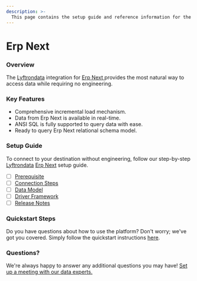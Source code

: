```yaml
---
description: >-
  This page contains the setup guide and reference information for the Erp Next source connector.
---
```


# Erp Next

### Overview

The [Lyftrondata](https://www.lyftrondata.com/) integration for [Erp Next](https://www.lyftrondata.com/integration/erp-next/)[ ](https://www.lyftrondata.com/integration/erp-next/)provides the most natural way to access data while requiring no engineering.

### Key Features

* Comprehensive incremental load mechanism.
* Data from Erp Next is available in real-time.&#x20;
* ANSI SQL is fully supported to query data with ease.
* Ready to query Erp Next relational schema model.

### Setup Guide

To connect to your destination without engineering, follow our step-by-step [Lyftrondata](https://www.lyftrondata.com/)  [Erp Next](https://www.lyftrondata.com/integration/erp-next/) setup guide.

* [ ] [Prerequisite](../../finance-analytics/erp-next/prerequisite.md)
* [ ] [Connection Steps](../../finance-analytics/erp-next/connection-steps.md)
* [ ] [Data Model](../../finance-analytics/erp-next/data-model/)
* [ ] [Driver Framework](../../finance-analytics/erp-next/driver-framework/)
* [ ] [Release Notes](../../finance-analytics/erp-next/release-notes.md)

### Quickstart Steps

Do you have questions about how to use the platform? Don't worry; we've got you covered. Simply follow the quickstart instructions [here](../../../quickstart-steps.md).

### Questions? <a href="#questions" id="questions"></a>

We're always happy to answer any additional questions you may have! [Set up a meeting with our data experts.](https://www.lyftrondata.com/book-a-meeting/)


